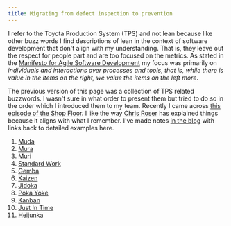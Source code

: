 ```yaml
---
title: Migrating from defect inspection to prevention
---
```


I refer to the Toyota Production System (TPS) and not lean because like other buzz words I find descriptions of lean in the context of software development that don't align with my understanding. That is, they leave out the respect for people part and are too focused on the metrics. 
As stated in the [Manifesto for Agile Software Development](https://agilemanifesto.org/) my focus was primarily on *individuals and interactions over processes and tools, that is, while there is value in the items on the right, we value the items on the left more*.

The previous version of this page was a collection of TPS related buzzwords.
I wasn't sure in what order to present them but tried to do so in the order which I introduced them to my team.
Recently I came across [this episode of the Shop Floor](https://open.spotify.com/episode/14Nbr9nPnIhBYsYlXJY3xI).
I like the way [Chris Roser](https://www.allaboutlean.com/christoph-roser/) has explained things because it aligns with what I remember.
I've made notes [in the blog](/sheepdogblog/jekyll/update/2025/07/24/creating-pull-in-your-factory) with links back to detailed examples here.

1. [Muda](Muda)
2. [Mura](Mura)
3. [Muri](Muri)
4. [Standard Work](Standardized%20Work)
5. [Gemba](Gemba)
6. [Kaizen](Kaizen)
7. [Jidoka](Jidoka)
8. [Poka Yoke](Poka%20Yoke)
9. [Kanban](Kanban)
10. [Just In Time](Just%20In%20Time)
11. [Heijunka](Heijunka)